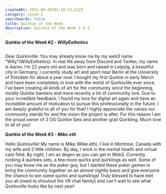```yaml
---
createdAt: 2022-08-26T01:10:33.212Z
category: issue-2
searchwords: false
title: Quirkie of the Week
description: Quirkie of the Week 2 & 3
---
```

**Quirkie of the Week #2 - *WillyEsthetics***

<img src="/img/image0-1-.jpeg" alt="" title="WillyEsthetics" class=""/>

Dear Quirksville: You may already know me by my web3 name “Willy”(WillyEsthetics). In real life away from Discord and Twitter, my name is Aaron. I’m 22 years old and was born and raised in Leipzig, a beautiful city in Germany. I currently study art and sport near Berlin at the University of Potsdam for about a year now. I bought my first Quirkie in early March and have been completely in love with the world of Quirksville ever since. I've been creating all kinds of art for the community since the beginning, mostly Quirkie banners and more recently a lot of community lore. Due to your incredible feedback, I found my love for digital art again and have an incredible amount of motivation to pursue this professionally in the future. I am deeply grateful to all of you for that! I highly appreciate the values our community stands for and the vision the project is after. For this reason I am the proud owner of 2 OG Quirkie Sets and another grail Quirkling. Much love to all of you!



**Quirkie of the Week #3 - *Mike.eth***

Hello Quirksville! My name is Mike (Mike.eth). I live in Montreal, Canada with my wife and 2 little children. By day, I work in the mental health and virtual care field. By night, I am as degen as you can get in Web3. Currently rocking 4 quirkies sets, a few more quirks and quirklings as well. Some of you may know me as the poker guy, but I started these poker games to bring the community together on an almost nightly basis and give everyone the chance to win some quirks and quirklings! Truly blessed to have met you all (need to shoutout the VR chat family) and can't wait to see what Quirksville looks like by next year!